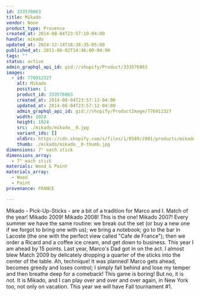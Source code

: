 ```yaml
---
id: 333576063
title: Mikado
vendor: None
product_type: Provence
created_at: 2014-08-04T23:57:10-04:00
handle: mikado
updated_at: 2024-12-14T18:38:35-05:00
published_at: 2011-06-02T14:46:00-04:00
tags: ""
status: active
admin_graphql_api_id: gid://shopify/Product/333576063
images:
  - id: 776912327
    alt: Mikado
    position: 1
    product_id: 333576063
    created_at: 2014-08-04T23:57:12-04:00
    updated_at: 2014-08-04T23:57:12-04:00
    admin_graphql_api_id: gid://shopify/ProductImage/776912327
    width: 1024
    height: 1024
    src: ./mikado/mikado__0.jpg
    variant_ids: []
    oldSrc: https://cdn.shopify.com/s/files/1/0589/2901/products/mikado.jpeg?v=1407211032
    thumb: ./mikado/mikado__0-thumb.jpg
dimensions: 7" each stick
dimensions_array:
  - 7" each stick
materials: Wood & Paint
materials_array:
  - Wood
  - Paint
provenance: FRANCE

---
```


Mikado - Pick-Up-Sticks - are a bit of a tradition for Marco and I. Match of the year! Mikado 2009! Mikado 2008! This is the one! Mikado 2007! Every summer we have the same routine: we break out the set (or buy a new one if we forgot to bring one with us); we bring a notebook; go to the bar in Lacoste (the one with the perfect view called "Cafe de France"); then we order a Ricard and a coffee ice cream, and get down to business. This year I am ahead by 15 points. Last year, Marco's Dad got in on the act. I almost blew Match 2009 by delicately dropping a quarter of the sticks into the center of the table. Ah, technique! It was planned! Marco gets ahead, becomes greedy and loses control; I simply fall behind and lose my temper and then breathe deep for a comeback! This game is boring! But no, it is not. It is Mikado, and I can play over and over and over again, in New York too, not only on vacation. This year we will have Fall tournament #1.